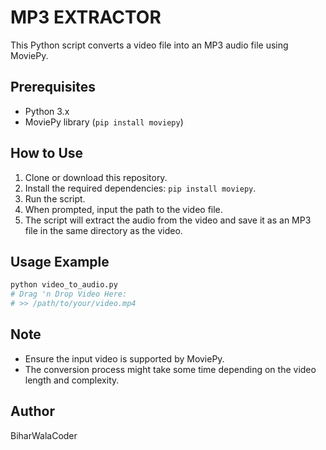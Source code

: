 
# MP3 EXTRACTOR

This Python script converts a video file into an MP3 audio file using MoviePy.

## Prerequisites

- Python 3.x
- MoviePy library (`pip install moviepy`)

## How to Use

1. Clone or download this repository.
2. Install the required dependencies: `pip install moviepy`.
3. Run the script.
4. When prompted, input the path to the video file.
5. The script will extract the audio from the video and save it as an MP3 file in the same directory as the video.

## Usage Example

```bash
python video_to_audio.py
# Drag 'n Drop Video Here:
# >> /path/to/your/video.mp4
```

## Note

- Ensure the input video is supported by MoviePy.
- The conversion process might take some time depending on the video length and complexity.

## Author

BiharWalaCoder
